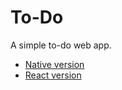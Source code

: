 # To-Do
A simple to-do web app.
- [Native version](https://john29917958.github.io/To-Do/native)
- [React version](https://john29917958.github.io/To-Do/react/app)
